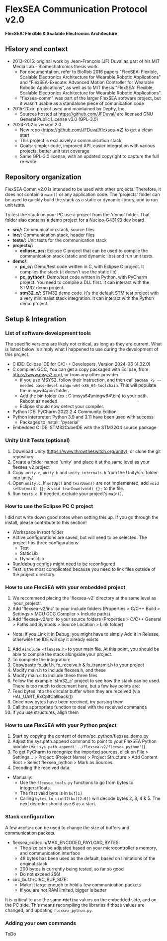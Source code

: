# FlexSEA Communication Protocol v2.0

**FlexSEA: Flexible & Scalable Electronics Architecture**

## History and context

- 2013-2015: original work by Jean-François (JF) Duval as part of his MIT Media Lab - Biomechatronics thesis work.
  - For documentation, refer to BioRob 2016 papers "FlexSEA: Flexible, Scalable Electronics Architecture for Wearable Robotic Applications" and "FlexSEA-Execute: Advanced Motion Controller for Wearable Robotic Applications", as well as to MIT thesis "FlexSEA: Flexible, Scalable Electronics Architecture for Wearable Robotic Applications".
  - "flexsea-comm" was part of the larger FlexSEA software project, but it wasn't usable as a standalone piece of comunication code
- 2015-20xx: project used and maintained by Dephy, Inc.
  - Sources hosted at https://github.com/JFDuval/ are licensed GNU General Public License v3.0 (GPL-3.0)
- 2024-2025: version 2.0
  - New repo (https://github.com/JFDuval/flexsea-v2) to get a clean start
  - This project is exclusively a communication stack
  - Goals: simpler code, improved API, easier integration with various projects, better unit test coverage
  - Same GPL-3.0 license, with an updated copyright to capture the full re-write

## Repository organization

FlexSEA Comm v2.0 is intended to be used with other projects. Therefore, it does not contain a `main()` or any application code. The 'projects' folder can be used to quickly build the stack as a static or dynamic library, and to run unit tests.

To test the stack on your PC use a project from the 'demo' folder. That folder also contains a demo project for a Nucleo-G431KB dev board.

- **src/:** Communication stack, source files
- **inc/:** Communication stack, header files
- **tests/:** Unit tests for the communication stack
- **projects/:**
  - **eclipse_pc/:** Eclipse C project that can be used to compile the communication stack (static and dynamic libs) and run unit tests.
- **demo/:**
  - **pc_c/:** Demo/test code written in C, with Eclipse C project. It compiles the stack (it doesn't use the static lib)
  - **pc_python/:** Demo/test code written in Python, with PyCharm project. You need to compile a DLL first. It can interact with the STM32 demo project.
  - **stm32_c/:** STM32 demo code. It's the default STM test project with a very minimalist stack integration. It can interact with the Python demo project.

## Setup & Integration

### List of software development tools

The specific versions are likely not critical, as long as they are current. What is listed below is simply what I happened to use during the development of this project.

- C IDE: Eclipse IDE for C/C++ Developers, Version 2024-06 (4.32.0)
- C compiler: GCC, You can get a copy packaged with Eclipse, from https://www.msys2.org/, or from any other provider.
  - If you use MSYS2, follow their instruction, and then call `pacman -S --needed base-devel mingw-w64-x86_64-toolchain`. This will populate the mingw64/bin folder.
  - Add the bin folder (ex.: C:\msys64\mingw64\bin) to your path. Reboot as needed.
  - Eclipse should now detect your compiler.
- Python IDE: PyCharm 2022.2.4 Community Edition
- Python interpreter: Python 3.9 and 3.11 have been used with success
  - Packages to install: 'pyserial'
- Embedded C IDE: STM32CubeIDE with the STM32G4 source package

### Unity Unit Tests (optional)

1. Download Unity (https://www.throwtheswitch.org/unity), or clone the git repository
1. Create a folder named 'unity' and place it at the same level as your flexsea_v2 project
1. Copy `unity.c`, `unity.h` and `unity_internals.h` from the Unity/src folder into unity/ 
1. Open `unity.c`. If `setUp()` and `tearDown()` are not implemented, add `void setUp(void) {};` & `void tearDown(void) {};` to the file.
1. Run `tests.c`. If needed, exclude your project's `main()`.

### How to use the Eclipse PC C project

I did not write down good notes when setting this up. If you go through the install, please contribute to this section!

- Workspace in root folder
- Active configurations are saved, but will need to be selected. The project has three configurations:
  - Test
  - StaticLib
  - DynamicLib
- Run/debug configs might need to be reconfigured
- Test is the most complicated because you need to link files outside of the project directory.

### How to use FlexSEA with your embedded project

1. We recommend placing the 'flexsea-v2' directory at the same level as 'your_project'.
1. Add 'flexsea-v2/inc' to your include folders (Properties > C/C++ Build > Settings > MCU GCC Compiler > Include paths)
1. Add 'flexsea-v2/src' to your source folders (Properties > C/C++ General > Paths and Symbols > Source Location > Link folder)
  - Note: if you Link it in Debug, you might have to simply Add it in Release, otherwise the IDE will say it already exists
1. Add `#include <flexsea.h>` to your main file. At this point, you should be able to compile the stack alongside your project.
1. To complete the integration:
  1. Copy/paste fx_def.h, fx_receive.h & fx_transmit.h to your project
  1. Modify main.h to include flexsea.h, and these
  1. Modify main.c to include these three files
1. Follow the example 'stm32_c' project to see how the stack can be used. There is too much to document here, but a few key points are:
  1. Feed bytes into the circular buffer when they are received (via HAL_UART_RxCpltCallback())
  1. Once new bytes have been received, try parsing them
  1. Call the appropriate function to deal with the received commands
  1. If you use structures, align them

### How to use FlexSEA with your Python project

1. Start by copying the content of demo/pc_python/flexsea_demo.py
1. Adjust the sys.path.append command to point to your FlexSEA Python module (ex.: `sys.path.append('../flexsea-v2/flexsea_python')`)
1. To get PyCharm to recognize the imported sources, click on File > Settings... > Project: (Project Name) > Project Structure > Add Content Root > Select flexsea_python > Mark as Sources.
1. Decoding the received data:
  - Manually:
    - Use the `flexsea_tools.py` functions to go from bytes to integers/floats.
	- The first valid byte is in `buf[1]`
	- Calling `bytes_to_uint32(buf[2:6])` will decode bytes 2, 3, 4 & 5. The next decoder should use 6 as a start.

### Stack configuration

A few `#define` can be used to change the size of buffers and communication packets.

- flexsea_codec.h/MAX_ENCODED_PAYLOAD_BYTES:
  - The size can be adjusted based on your microcontroller's memory, and communication interface
  - 48 bytes has been used as the default, based on limitations of the original stack
  - 200 bytes is currently being tested, so far so good
  - Do not exceed 256!
- circ_buf.h/CIRC_BUF_SIZE:
  - Make it large enough to hold a few communication packets
  - If you are not RAM limited, bigger is better

It is critical to use the same `#define` values on the embedded side, and on the PC side. This means recompiling the libraries if those values are changed, and updating `flexsea_python.py`.

### Adding your own commands

ToDo
